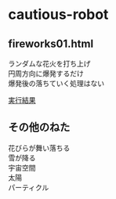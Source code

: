 # cautious-robot

## fireworks01.html
ランダムな花火を打ち上げ  
円周方向に爆発するだけ  
爆発後の落ちていく処理はない  

[実行結果](./fireworks01.html) 

## その他のねた
花びらが舞い落ちる  
雪が降る  
宇宙空間  
太陽  
パーティクル  
